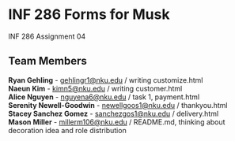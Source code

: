 # INF 286 Forms for Musk
INF 286 Assignment 04

## Team Members

**Ryan Gehling** - gehlingr1@nku.edu  /  writing customize.html  
**Naeun Kim** - kimn5@nku.edu   /   writing customer.html  
**Alice Nguyen** - nguyena6@nku.edu   /   task 1, payment.html  
**Serenity Newell-Goodwin** - newellgoos1@nku.edu   /   thankyou.html  
**Stacey Sanchez Gomez** - sanchezgos1@nku.edu   /   delivery.html  
**Mason Miller** - millerm106@nku.edu   /   README.md, thinking about decoration idea and role distribution  
